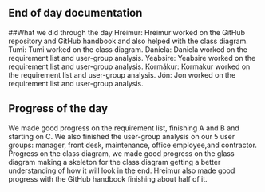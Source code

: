 ## End of day documentation

##What we did through the day 
Hreimur: 
Hreimur worked on the GitHub repository and GitHub handbook and also helped with the class diagram.
Tumi:
Tumi worked on the class diagram.
Daníela:
Daniela worked on the requirement list and user-group analysis.
Yeabsire:
Yeabsire worked on the requirement list and user-group analysis.
Kormákur:
Kormakur worked on the requirement list and user-group analysis.
Jón:
Jon worked on the requirement list and user-group analysis.


## Progress of the day
We made good progress on the requirement list, finishing A and B and starting on C. We also finished the user-group analysis on our 5 user groups: manager, front desk, maintenance, office employee,and contractor.
Progress on the class diagram, we made good progress on the glass diagram making a skeleton for the class diagram getting a better understanding of how it will look in the end.
Hreimur also made good progress with the GitHub handbook finishing about half of it.
 


